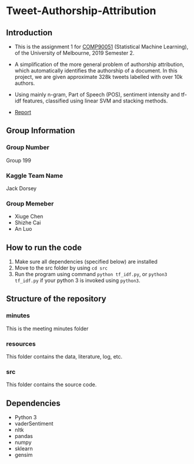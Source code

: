 # Tweet-Authorship-Attribution

## Introduction

* This is the assignment 1 for [COMP90051](https://handbook.unimelb.edu.au/2018/subjects/comp90051) (Statistical Machine Learning), of the University of Melbourne, 2019 Semester 2.

* A simplification of the more general problem of authorship attribution, which automatically identifies the authorship of a document. In this project, we are given approximate 328k tweets labelled with over 10k authors.

* Using mainly n-gram, Part of Speech (POS), sentiment intensity and tf-idf features, classified using linear SVM and stacking methods.

* [Report](COMP90051_Assignment1_Report_Group199.pdf)

## Group Information
### Group Number
Group 199

### Kaggle Team Name
Jack Dorsey

### Group Memeber
- Xiuge Chen
- Shizhe Cai
- An Luo

## How to run the code
1. Make sure all dependencies (specified below) are installed
2. Move to the src folder by using `cd src`
3. Run the program using command `python tf_idf.py`, or `python3 tf_idf.py` if your python 3 is invoked using `python3`.

## Structure of the repository
### minutes
This is the meeting minutes folder

### resources
This folder contains the data, literature, log, etc.

### src
This folder contains the source code.

## Dependencies
- Python 3
- vaderSentiment
- nltk
- pandas
- numpy
- sklearn
- gensim

